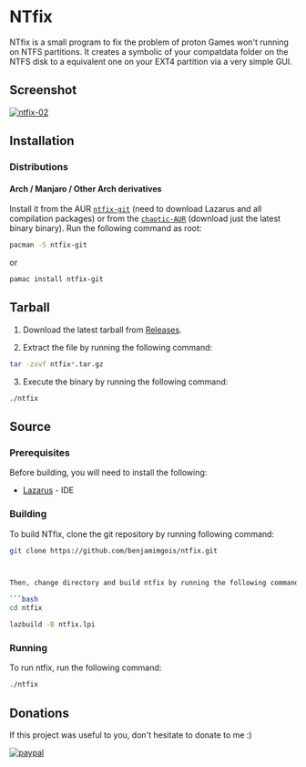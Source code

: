 # NTfix

NTfix is a small program to fix the problem of proton Games won't running on NTFS partitions. It creates a symbolic of your compatdata folder on the NTFS disk to a equivalent one on your EXT4 partition via a very simple GUI.


## Screenshot

<a href="https://ibb.co/d5zgtPb"><img src="https://i.ibb.co/W2Yt0kD/ntfix-02.png" alt="ntfix-02" border="0"></a>



## Installation 

### Distributions

#### Arch / Manjaro / Other Arch derivatives

Install it from the AUR [`ntfix-git`](https://aur.archlinux.org/packages/ntfix-git//) (need to download Lazarus and all compilation packages) or from the [`chaotic-AUR`](http://lonewolf-builder.duckdns.org/chaotic-aur) (download just the latest binary binary). Run the following command as root:

```bash
pacman -S ntfix-git
```
or

```bash
pamac install ntfix-git
```


## Tarball

1. Download the latest tarball from [Releases](https://github.com/benjamimgois/ntfix/releases).

2. Extract the file by running the following command:

```bash
tar -zxvf ntfix*.tar.gz
```

3. Execute the binary by running the following command:

```bash
./ntfix
```

## Source

### Prerequisites

Before building, you will need to install the following:

 - [Lazarus](https://github.com/graemeg/lazarus) - IDE

### Building

To build NTfix, clone the git repository by running following command:

```bash
git clone https://github.com/benjamimgois/ntfix.git



Then, change directory and build ntfix by running the following commands:

```bash
cd ntfix

lazbuild -B ntfix.lpi
```

### Running

To run ntfix, run the following command:

```bash
./ntfix
```


## Donations

If this project was useful to you, don't hesitate to donate to me :)

[![paypal](https://www.paypalobjects.com/en_US/i/btn/btn_donateCC_LG.gif)](https://www.paypal.com/cgi-bin/webscr?cmd=_s-xclick&hosted_button_id=Q5EYYEJ5NSJAU&source=url)


